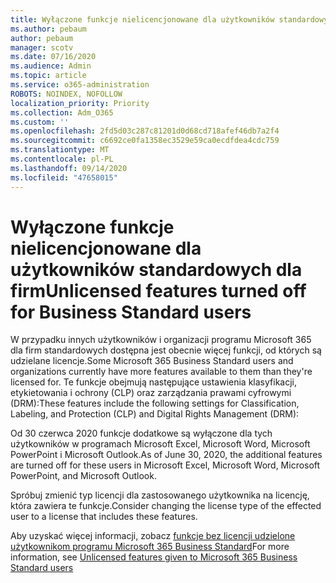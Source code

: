 ```yaml
---
title: Wyłączone funkcje nielicencjonowane dla użytkowników standardowych dla firm
ms.author: pebaum
author: pebaum
manager: scotv
ms.date: 07/16/2020
ms.audience: Admin
ms.topic: article
ms.service: o365-administration
ROBOTS: NOINDEX, NOFOLLOW
localization_priority: Priority
ms.collection: Adm_O365
ms.custom: ''
ms.openlocfilehash: 2fd5d03c287c81201d0d68cd718afef46db7a2f4
ms.sourcegitcommit: c6692ce0fa1358ec3529e59ca0ecdfdea4cdc759
ms.translationtype: MT
ms.contentlocale: pl-PL
ms.lasthandoff: 09/14/2020
ms.locfileid: "47658015"
---
```

# <a name="unlicensed-features-turned-off-for-business-standard-users"></a><span data-ttu-id="f0f3f-102">Wyłączone funkcje nielicencjonowane dla użytkowników standardowych dla firm</span><span class="sxs-lookup"><span data-stu-id="f0f3f-102">Unlicensed features turned off for Business Standard users</span></span>

<span data-ttu-id="f0f3f-103">W przypadku innych użytkowników i organizacji programu Microsoft 365 dla firm standardowych dostępna jest obecnie więcej funkcji, od których są udzielane licencje.</span><span class="sxs-lookup"><span data-stu-id="f0f3f-103">Some Microsoft 365 Business Standard users and organizations currently have more features available to them than they're licensed for.</span></span> <span data-ttu-id="f0f3f-104">Te funkcje obejmują następujące ustawienia klasyfikacji, etykietowania i ochrony (CLP) oraz zarządzania prawami cyfrowymi (DRM):</span><span class="sxs-lookup"><span data-stu-id="f0f3f-104">These features include the following settings for Classification, Labeling, and Protection (CLP) and Digital Rights Management (DRM):</span></span>
    
<span data-ttu-id="f0f3f-105">Od 30 czerwca 2020 funkcje dodatkowe są wyłączone dla tych użytkowników w programach Microsoft Excel, Microsoft Word, Microsoft PowerPoint i Microsoft Outlook.</span><span class="sxs-lookup"><span data-stu-id="f0f3f-105">As of June 30, 2020, the additional features are turned off for these users in Microsoft Excel, Microsoft Word, Microsoft PowerPoint, and Microsoft Outlook.</span></span>

<span data-ttu-id="f0f3f-106">Spróbuj zmienić typ licencji dla zastosowanego użytkownika na licencję, która zawiera te funkcje.</span><span class="sxs-lookup"><span data-stu-id="f0f3f-106">Consider changing the license type of the effected user to a license that includes these features.</span></span> 

<span data-ttu-id="f0f3f-107">Aby uzyskać więcej informacji, zobacz [funkcje bez licencji udzielone użytkownikom programu Microsoft 365 Business Standard](https://support.microsoft.com/help/4568654/extra-features-to-be-turned-off-for-microsoft-365-business-standard?preview)</span><span class="sxs-lookup"><span data-stu-id="f0f3f-107">For more information, see [Unlicensed features given to Microsoft 365 Business Standard users](https://support.microsoft.com/help/4568654/extra-features-to-be-turned-off-for-microsoft-365-business-standard?preview)</span></span>